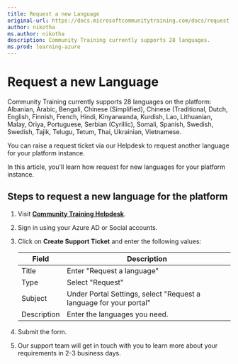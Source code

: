 ```yaml
---
title: Request a new Language
original-url: https://docs.microsoftcommunitytraining.com/docs/request-a-new-language
author: nikotha
ms.author: nikotha
description: Community Training currently supports 28 languages.
ms.prod: learning-azure
---
```


# Request a new Language

Community Training currently supports 28 languages on the platform:  Albanian, Arabic, Bengali, Chinese (Simplified), Chinese (Traditional, Dutch, English, Finnish, French, Hindi, Kinyarwanda, Kurdish, Lao, Lithuanian, Malay, Oriya, Portuguese, Serbian (Cyrillic), Somali, Spanish, Swedish, Swedish, Tajik, Telugu, Tetum, Thai, Ukrainian, Vietnamese.

You can raise a request ticket via our Helpdesk to request another language for your platform instance.

In this article, you'll learn how request for new languages for your platform instance.

## Steps to request a new language for the platform

1. Visit [**Community Training Helpdesk**](https://go.microsoft.com/fwlink/?linkid=2104630/).

2. Sign in using your Azure AD or Social accounts.

3. Click on **Create Support Ticket** and enter the following values:

    |Field|Description|
    |---|---|
    |Title|Enter "Request a language"|
    |Type|Select "Request"|
    |Subject |Under Portal Settings, select "Request a language for your portal"|
    |Description|Enter the languages you need. |

4. Submit the form.

5. Our support team will get in touch with you to learn more about your requirements in 2-3 business days.
